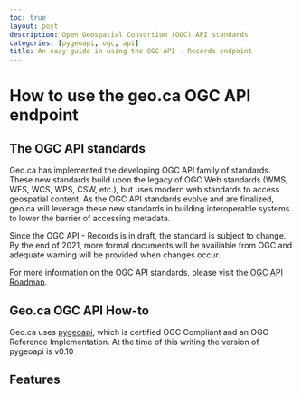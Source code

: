 ```yaml
---
toc: true
layout: post
description: Open Geospatial Consortium (OGC) API standards
categories: [pygeoapi, ogc, api]
title: An easy guide in using the OGC API - Records endpoint
---
```

# How to use the geo.ca OGC API endpoint

## The OGC API standards

Geo.ca has implemented the developing OGC API family of standards. These new standards build upon the legacy of OGC Web standards (WMS, WFS, WCS, WPS, CSW, etc.), but uses modern web standards to access geospatial content. As the OGC API standards evolve and are finalized, geo.ca will leverage these new standards in building interoperable systems to lower the barrier of accessing metadata.

Since the OGC API - Records is in draft, the standard is subject to change. By the end of 2021, more formal documents will be availiable from OGC and adequate warning will be provided when changes occur.

For more information on the OGC API standards, please visit the [OGC API Roadmap](https://ogcapi.ogc.org/).

## Geo.ca OGC API How-to

Geo.ca uses [pygeoapi](https://pygeoapi.io/), which is certified OGC Compliant and an OGC Reference Implementation. At the time of this writing the version of pygeoapi is v0.10

## Features



